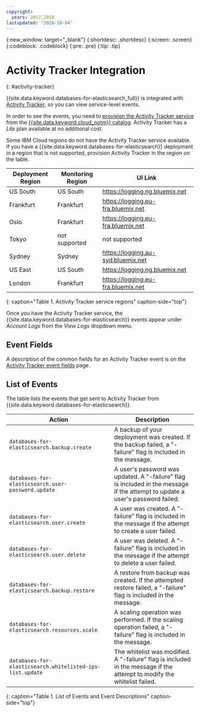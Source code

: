 ```yaml
---
copyright:
  years: 2017,2018
lastupdated: "2018-10-04"
---
```


{:new_window: target="_blank"}
{:shortdesc: .shortdesc}
{:screen: .screen}
{:codeblock: .codeblock}
{:pre: .pre}
{:tip: .tip}

# Activity Tracker Integration
{: #activity-tracker}

{{site.data.keyword.databases-for-elasticsearch_full}} is integrated with  [Activity Tracker](/docs/services/cloud-activity-tracker?topic=cloud-activity-tracker-activity_tracker_ov), so you can view service-level events.

In order to see the events, you need to [provision the Activity Tracker service](/docs/services/cloud-activity-tracker/how-to?topic=cloud-activity-tracker-provision) from the [{{site.data.keyword.cloud_notm}}  catalog](https://{DomainName}/catalog/services/activity-tracker). Activity Tracker has a _Lite_ plan available at no additional cost.

Some IBM Cloud regions do not have the Activity Tracker service available. If you have a {{site.data.keyword.databases-for-elasticsearch}} deployment in a region that is not supported, provision Activity Tracker in the region on the table.

Deployment Region|Monitoring Region|UI Link
----------|-----------|-----------
US South | US South | https://logging.ng.bluemix.net
Frankfurt | Frankfurt | https://logging.eu-fra.bluemix.net
Oslo | Frankfurt | https://logging.eu-fra.bluemix.net
Tokyo | not supported | not supported
Sydney | Sydney | https://logging.au-syd.bluemix.net
US East | US South | https://logging.ng.bluemix.net
London | Frankfurt | https://logging.eu-fra.bluemix.net

{: caption="Table 1. Activity Tracker service regions" caption-side="top"}

Once you have the Activity Tracker service, the {{site.data.keyword.databases-for-elasticsearch}} events appear under _Account Logs_ from the _View Logs_ dropdown menu. 

## Event Fields
A description of the common fields for an Activity Tracker event is on the [Activity Tracker event fields](/docs/services/cloud-activity-tracker?topic=cloud-activity-tracker-at_event) page.

## List of Events

The table lists the events that get sent to Activity Tracker from {{site.data.keyword.databases-for-elasticsearch}}.

Action|Description
-------|-------
`databases-for-elasticsearch.backup.create`|A backup of your deployment was created. If the backup failed, a "-failure" flag is included in the message.
`databases-for-elasticsearch.user-password.update`|A user's password was updated. A "-failure" flag is included in the message if the attempt to update a user's password failed.
`databases-for-elasticsearch.user.create`|A user was created. A "-failure" flag is included in the message if the attempt to create a user failed.
`databases-for-elasticsearch.user.delete`|A user was deleted. A "-failure" flag is included in the message if the attempt to delete a user failed.
`databases-for-elasticsearch.backup.restore`|A restore from backup was created. If the attempted restore failed, a "-failure" flag is included in the message.
`databases-for-elasticsearch.resources.scale`|A scaling operation was performed. If the scaling operation failed, a "-failure" flag is included in the message.
`databases-for-elasticsearch.whitelisted-ips-list.update`|The whitelist was modified. A "-failure" flag is included in the message if the attempt to modify the whitelist failed.
{: caption="Table 1. List of Events and Event Descriptions" caption-side="top"}

